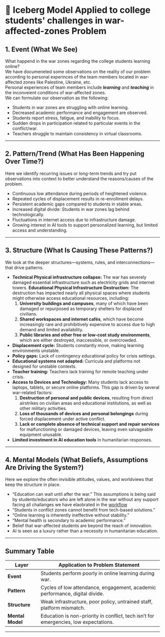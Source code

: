 
# 🧊 **Iceberg Model Applied to college students' challenges in war-affected-zones Problem**

## 1. **Event (What We See)**

What happend in the war zones regarding the college students learning online?\
We have documeneted some observations on the reality of our problem according to personal experinces of the team members located in war-affected zones like Palestine, Ukraine, etc.\
Personal experiences of team members include ***learning*** and ***teaching*** in the inconveient conditions of war-affected zones.\
We can formulate our observation as the following:

* Students in war zones are struggling with online learning.
* Decreased academic performance and engagement are observed.
* Students report stress, fatigue, and inability to focus.
* Sudden drops in participation related to particular events in the conflict/war.
* Teachers struggle to maintain consistency in virtual classrooms.

---

## 2. **Pattern/Trend (What Has Been Happening Over Time?)**

Here we identify recurring issues or long-term trends and try put observations into context to better understand the reasons/causes of the problem.

* Continuous low attendance during periods of heightened violence.
* Repeated cycles of displacement results in re-enrollment delays.
* Persistent academic gaps compared to students in stable areas.
* Increased digital divide: Students in war zones lag behind technologically.
* Fluctuations in internet access due to infrastructure damage.
* Growing interest in AI tools to support personalized learning, but limited access and understanding.

---

## 3. **Structure (What Is Causing These Patterns?)**

We look at the deeper structures—systems, rules, and interconnections—that drive patterns.

* **Technical Physical infrastructure collapse:** The war has severely damaged essential infrastructure such as electricity grids and internet towers.
**Educational Physical Infrastructure Destruction:**
The destruction has impacted nearly all physical spaces where students might otherwise access educational resources, including:
  1. **University buildings and campuses**, many of which have been damaged or repurposed as temporary shelters for displaced civilians.
  2. **Shared workspaces and internet cafés**, which have become increasingly rare and prohibitively expensive to access due to high demand and limited availability.
  3. **Public libraries and other free or low-cost study environments**, which are either destroyed, inaccessible, or overcrowded.
* **Displacement cycle:** Students constantly move, making learning environments unstable.
* **Policy gaps:** Lack of contingency educational policy for crisis settings.
* **Educational systems not adapted:** Curricula and platforms not designed for unstable contexts.
* **Teacher training:** Teachers lack training for remote teaching under crisis.
* **Access to Devices and Technology:**
Many students lack access to laptops, tablets, or secure online platforms. This gap is driven by several war-related factors:
  1. **Destruction of personal and public devices**, resulting from direct airstrikes on civilian areas and educational institutions, as well as other military activities.
  2. **Loss of thousands of devices and personal belongings** during forced displacement under active conflict.
  3. **Lack or complete absence of technical support and repair services** for malfunctioning or damaged devices, leaving even salvageable equipment unusable.
* **Limited investment in AI education tools** in humanitarian responses.

---

## 4. **Mental Models (What Beliefs, Assumptions Are Driving the System?)**

Here we explore the often invisible attitudes, values, and worldviews that keep the structure in place.

* “Education can wait until after the war.” This assumptions is being said by students/educators who are left alone in the war without any support facing all challanges we have elaobrated in the [workflow](/0_domain_study/workflow.md)
* “Students in conflict zones cannot benefit from tech-based solutions.”
* “Online learning is inherently ineffective without stability.”
* “Mental health is secondary to academic performance.”
* Belief that war-affected students are beyond the reach of innovation.
* AI is seen as a luxury rather than a necessity in humanitarian education.

---

## Summary Table

| Layer            | Application to Problem Statement                                                     |
| ---------------- | ------------------------------------------------------------------------------------ |
| **Event**        | Students perform poorly in online learning during war.                               |
| **Pattern**      | Cycles of low attendance, engagement, academic performance, digital divide.          |
| **Structure**    | Weak infrastructure, poor policy, untrained staff, platform mismatch.                |
| **Mental Model** | Education is non-priority in conflict, tech isn’t for emergencies, low expectations. |

---
